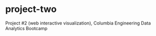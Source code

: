 # project-two

Project #2 (web interactive visualization), Columbia Engineering Data Analytics Bootcamp